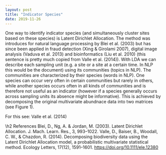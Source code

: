 ```yaml
---
layout: post
title: "Indicator Species"
date: 2019-11-26
---
```

One way to identify indicator species (and simultaneously cluster sites based on these species) is Latent Dirichlet Allocation.
The method was introduces for natural language processing by Blei et al. (2003) but has since been applied in fraud detection (Xing & Girolami 2007), 
digital image analysis (Vaduva et al. 2013) and bioinformatics (Liu et al. 2010) (this sentence is pretty much copied from Valle et al. (2014)).
With LDA we can describe each sampling unit (e.g. a site or a site at a certain time. In NLP this would be the document) using its communities (topics in NLP). The communities are characterized by their species (words in NLP). One species can occur very often in certain communities but rarely in others, while another species occurs often in all kinds of communities and is therefore not useful as an indicator (however if a species generally occurs across sampling units its absence might be informative). 
This is achieved by decomposing the original multivariate abundnace data into two matrices (see Figure 1). 



For this see: Valle et al. (2014)

\h2 References
Blei, D., Ng, A. & Jordan, M. (2003). Latent Dirichlet Allocation. J. Mach. Learn. Res., 3, 993–1022.
Valle, D., Baiser, B., Woodall, C. W., & Chazdon, R. (2014). Decomposing biodiversity data using the Latent Dirichlet Allocation model, a probabilistic multivariate statistical method. Ecology Letters, 17(12), 1591–1601. https://doi.org/10.1111/ele.12380
